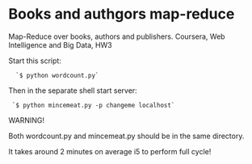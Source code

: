 Books and authgors map-reduce
================

Map-Reduce over books, authors and publishers. Coursera, Web Intelligence and Big Data, HW3

Start this script:

      `$ python wordcount.py`

Then in the separate shell start server:

     `$ python mincemeat.py -p changeme localhost`


WARNING!

Both wordcount.py and mincemeat.py should be in the same directory.

It takes around 2 minutes on average i5 to perform full cycle!
